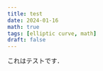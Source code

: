 ```yaml
---
title: test
date: 2024-01-16
math: true
tags: [elliptic curve, math]
draft: false
---
```


これはテストです．